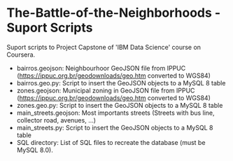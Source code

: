 # The-Battle-of-the-Neighborhoods - Suport Scripts

Suport scripts to Project Capstone of 'IBM Data Science' course on Coursera.

* bairros.geojson: Neighbourhoor GeoJSON file from IPPUC (https://ippuc.org.br/geodownloads/geo.htm converted to WGS84)
* bairros.geo.py: Script to insert the GeoJSON objects to a MySQL 8 table
* zones.geojson: Municipal zoning in GeoJSON file from IPPUC (https://ippuc.org.br/geodownloads/geo.htm converted to WGS84)
* zones.geo.py: Script to insert the GeoJSON objects to a MySQL 8 table
* main_streets.geojson: Most importants streets (Streets with bus line, collector road, avenues, ...)
* main_streets.py:  Script to insert the GeoJSON objects to a MySQL 8 table
* SQL directory: List of SQL files to recreate the database (must be MySQL 8.0).